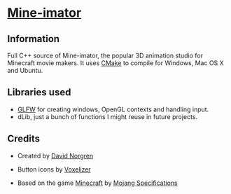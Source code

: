 # [Mine-imator](http://www.stuffbydavid.com/mineimator)


## Information ##

  Full C++ source of Mine-imator, the popular 3D animation studio for Minecraft movie makers.
  It uses [CMake](http://www.cmake.org) to compile for Windows, Mac OS X and Ubuntu.


## Libraries used ##

  - [GLFW](http://www.glfw.org) for creating windows, OpenGL contexts and handling input.
  - dLib, just a bunch of functions I might reuse in future projects.
    
	
## Credits ##

  - Created by [David Norgren](http://www.stuffbydavid.com)
    
  - Button icons by [Voxelizer](http://www.mineimatorforums.com/index.php?/user/20285-voxelizer/)
  - Based on the game [Minecraft](http://www.minecraft.net) by [Mojang Specifications](http://www.mojang.com)
    
